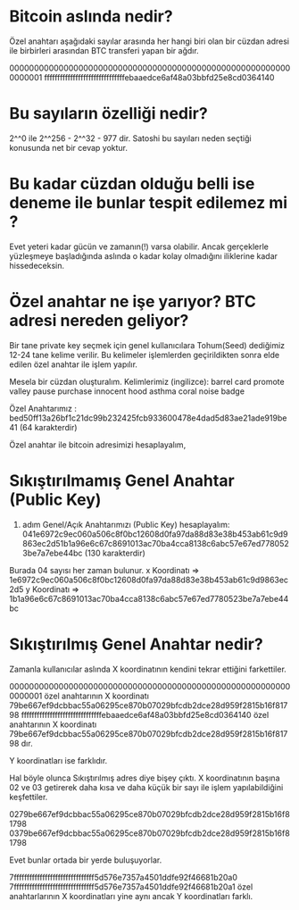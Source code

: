 #  Bitcoin aslında nedir?

Özel anahtarı aşağıdaki sayılar arasında her hangi biri olan bir cüzdan adresi ile birbirleri arasından BTC transferi yapan bir ağdır.


0000000000000000000000000000000000000000000000000000000000000001
fffffffffffffffffffffffffffffffebaaedce6af48a03bbfd25e8cd0364140

#  Bu sayıların özelliği nedir?
2^^0 ile 2^^256 - 2^^32 - 977 dir. Satoshi bu sayıları neden seçtiği konusunda net bir cevap yoktur. 

# Bu kadar cüzdan olduğu belli ise deneme ile bunlar tespit edilemez mi ?
Evet yeteri kadar gücün ve zamanın(!) varsa olabilir. Ancak gerçeklerle yüzleşmeye başladığında aslında o kadar kolay olmadığını iliklerine kadar hissedeceksin.

# Özel anahtar ne işe yarıyor? BTC adresi nereden geliyor?

Bir tane private key seçmek için genel kullanıcılara Tohum(Seed) dediğimiz 12-24 tane kelime verilir. Bu kelimeler işlemlerden geçirildikten sonra elde edilen özel anahtar ile işlem yapılır. 

Mesela bir cüzdan oluşturalım. Kelimlerimiz (ingilizce): barrel card promote valley pause purchase innocent hood asthma coral noise badge

Özel Anahtarımız : bed50ff13a26bf1c21dc99b232425fcb933600478e4dad5d83ae21ade919be41 (64 karakterdir)

Özel anahtar ile bitcoin adresimizi hesaplayalım,
# Sıkıştırılmamış Genel Anahtar (Public Key)
1. adım Genel/Açık Anahtarımızı (Public Key) hesaplayalım: 041e6972c9ec060a506c8f0bc12608d0fa97da88d83e38b453ab61c9d9863ec2d51b1a96e6c67c8691013ac70ba4cca8138c6abc57e67ed7780523be7a7ebe44bc (130 karakterdir)

Burada 04 sayısı her zaman bulunur.
x Koordinatı => 1e6972c9ec060a506c8f0bc12608d0fa97da88d83e38b453ab61c9d9863ec2d5
y Koordinatı => 1b1a96e6c67c8691013ac70ba4cca8138c6abc57e67ed7780523be7a7ebe44bc

# Sıkıştırılmış Genel Anahtar nedir?
Zamanla kullanıcılar aslında X koordinatının kendini tekrar ettiğini farkettiler. 

0000000000000000000000000000000000000000000000000000000000000001 özel anahtarının X koordinatı 79be667ef9dcbbac55a06295ce870b07029bfcdb2dce28d959f2815b16f81798
fffffffffffffffffffffffffffffffebaaedce6af48a03bbfd25e8cd0364140 özel anahtarının X koordinatı 79be667ef9dcbbac55a06295ce870b07029bfcdb2dce28d959f2815b16f81798 dır.

Y koordinatları ise farklıdır.

Hal böyle olunca Sıkıştırılmış adres diye bişey çıktı. X koordinatının başına 02 ve 03 getirerek daha kısa ve daha küçük bir sayı ile işlem yapılabildiğini keşfettiler.

0279be667ef9dcbbac55a06295ce870b07029bfcdb2dce28d959f2815b16f81798 
0379be667ef9dcbbac55a06295ce870b07029bfcdb2dce28d959f2815b16f81798

Evet bunlar ortada bir yerde buluşuyorlar.

7fffffffffffffffffffffffffffffff5d576e7357a4501ddfe92f46681b20a0
7fffffffffffffffffffffffffffffff5d576e7357a4501ddfe92f46681b20a1 özel anahtarlarının X koordinatları yine aynı ancak Y koordinatları farklı.


